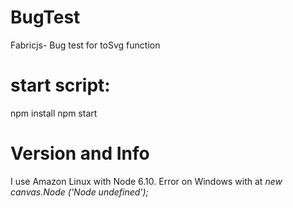 # BugTest
Fabricjs- Bug test for toSvg function


# start script: 

npm install 
npm start 


# Version and Info 
 I use Amazon Linux with Node 6.10. Error on Windows with at  *new canvas.Node ('Node undefined');*